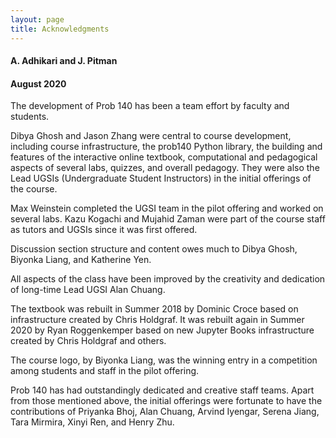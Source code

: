 ```yaml
---
layout: page
title: Acknowledgments
---
```


#### A. Adhikari and J. Pitman ####

#### August 2020 ####

The development of Prob 140 has been a team effort by faculty and students.

Dibya Ghosh and Jason Zhang were central to course development, including course infrastructure, the prob140 Python library, the building and features of the interactive online textbook, computational and pedagogical aspects of several labs, quizzes, and overall pedagogy. They were also the Lead UGSIs (Undergraduate Student Instructors) in the initial offerings of the course. 

Max Weinstein completed the UGSI team in the pilot offering and worked on several labs. Kazu Kogachi and Mujahid Zaman were part of the course staff as tutors and UGSIs since it was first offered.

Discussion section structure and content owes much to Dibya Ghosh, Biyonka Liang, and Katherine Yen.

All aspects of the class have been improved by the creativity and dedication of long-time Lead UGSI Alan Chuang.

The textbook was rebuilt in Summer 2018 by Dominic Croce based on infrastructure created by Chris Holdgraf. It was rebuilt again in Summer 2020 by Ryan Roggenkemper based on new Jupyter Books infrastructure created by Chris Holdgraf and others.

The course logo, by Biyonka Liang, was the winning entry in a competition among students and staff in the pilot offering.

Prob 140 has had outstandingly dedicated and creative staff teams. Apart from those mentioned above, the initial offerings were fortunate to have the contributions of Priyanka Bhoj, Alan Chuang, Arvind Iyengar, Serena Jiang, Tara Mirmira, Xinyi Ren, and Henry Zhu. 
